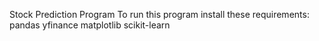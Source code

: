 Stock Prediction Program
To run this program install these requirements:
pandas
yfinance
matplotlib
scikit-learn
